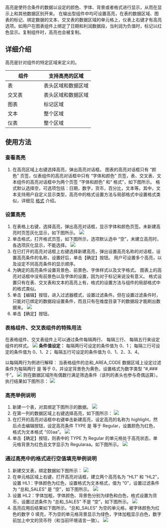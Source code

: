 高亮是使符合条件的数据以设定的颜色、字体、背景或者格式进行显示，从而在显示上和其他数据区别开来。
在输出型组件中均可设置高亮，在表的数据区域、图表的标记、绑定数据的文本、交叉表的数据区域的单元格上，仪表上右键才有高亮选项。如用户在图表组件上绑定了日期和利润数据段，当利润为负值时，标记以红色显示。复制组件时，高亮也会被复制。
## 详细介绍
高亮是针对组件的特定区域来定义的。
<style>
table th:first-of-type {
    width: 100px;
}
</style>

| 组件 | 支持高亮的区域 |
| ---- | ---- |
| 表 | 表头区域和数据区域 |
| 交叉表 | 表头区域和数据区域 |
| 图表 | 标记区域 |
| 文本 | 整个区域 |
| 仪表 | 整个区域 |

## 使用方法
### 查看高亮
1. 在高亮区域上右键选择高亮，弹出高亮对话框。
图表的高亮对话框只有 “颜色” 页签，仪表组件的高亮对话框中只有 “字体和颜色” 页签，表、交叉表、文本组件的高亮对话框中为两个页签 “字体和颜色” 和“ 格式”，如下图所示。
格式默认选择空，可选项包括：日期，数字，货币，百分比，文本等。其中，文本支持用户自定义显示类型，高亮中的格式设置方法与局部格式中设置格式类似，详细见 [格式]() 介绍。
### 设置高亮
1. 在表格上右键，选择高亮，弹出高亮对话框，显示字体和颜色页签。未新建高亮时页签灰化显示，如下图所示。
![](http://imgcache.tce.fsphere.cn/image/mc.qcloudimg.com/static/img/8983ab0b3b9de464a08d272628c75076/image.png)
2. 单击格式，打开格式页签，如下图所示，选项默认选中 “空”，未建立高亮时，各选项灰化显示，不能选择。
![](http://imgcache.tce.fsphere.cn/image/mc.qcloudimg.com/static/img/dd6a10c8c49f3bdd70c70cd9a508e90c/image.png)
3. 在已打开的高亮对话框上右键选择新建高亮，弹出设置高亮名称的对话框，设置高亮条件的名称，设置好后，单击【确定】按钮。
用户可设置多个高亮，以及设定不同高亮条件的显示顺序。
4. 为确定的高亮条件设置背景色、前景色、字体样式以及文字格式。
图表上的高亮对话框中没有前景色以及字体的设置，因为对于标记来说没有意义。
格式设置只有在表、交叉表和文本的高亮上有，格式的设置方法与组件的局部格式中的格式类似。
5. 单击【编辑】按钮，进入过滤器模式，设置过滤条件。但在设置过滤条件时，只能对已绑定的数据段设置条件，而且只有在维度目录下的数据段才能刷出数据来。
![](http://imgcache.tce.fsphere.cn/image/mc.qcloudimg.com/static/img/5f1bc9630ad40e025e28529f24a58c50/image.png)
6. 单击【确定】按钮。

### 表格组件、交叉表组件的特殊用法
在表格组件、交叉表组件上可以通过条件每隔两行、 每隔三行、 每隔五行来设定组件的样式。
![](http://imgcache.tce.fsphere.cn/image/mc.qcloudimg.com/static/img/1a1d2bd6d8fc45dfdc4dd846d5d71839/image.png)
**条件值设定：**
每隔两行可设定的条件值为 0、1；
每隔三行可设定的条件值为 0、1、2；
每隔五行可设定的条件值为 0、1、2、3、4。

以每隔两行为例进行解释：
当表格组件的总和\_AREA_CODE 数据区域上设定过滤条件为每隔两行 是 等于 0，并设定背景色为黄色，设置格式为数字类型 “#,### 千”。
![](http://imgcache.tce.fsphere.cn/image/mc.qcloudimg.com/static/img/ac606f16521c03523b5d472da1f46834/image.png)
则在数据区域所有偶数行满足筛选条件（该列的表头也参与奇偶运算）。
执行结果如下图所示：
![](http://imgcache.tce.fsphere.cn/image/mc.qcloudimg.com/static/img/fe5cff4147c4b10dc0610e34df43688e/image.png)
### 高亮举例说明
1. 新建一个表，对其绑定下图所示的数据。
![](http://imgcache.tce.fsphere.cn/image/mc.qcloudimg.com/static/img/46a1bd967e94a681f5a01d93007ef253/image.png)
2. 在第一列的数据区域上右键选择高亮，如下图所示：
![](http://imgcache.tce.fsphere.cn/image/mc.qcloudimg.com/static/img/3fa9555314c811146b2304e4c9aadd5c/image.png)
3. 在打开的高亮对话框中右键单击新建高亮，设定高亮的名称为 highlight，然后点击编辑按钮，设定高亮条件 TYPE 是 等于 Regular，设置颜色为红色，格式为文本格式 “{0}aa”。
![](http://imgcache.tce.fsphere.cn/image/mc.qcloudimg.com/static/img/8548630a877be6dc48235d6027c13d28/image.png)
4. 单击【确定】按钮，则表中的 TYPE 为 Regular 的单元格处于高亮状态，单元格背景为红色且文字显示为 Regularaa。如下图所示。
![](http://imgcache.tce.fsphere.cn/image/mc.qcloudimg.com/static/img/7107438119ea5ecd05c094d370c6f447/image.png)

### 通过高亮中的格式进行空值填充举例说明
1. 新建交叉表，绑定数据如下图所示：
![](http://imgcache.tce.fsphere.cn/image/mc.qcloudimg.com/static/img/72c4e00d4f5f34eac723b82b535fb024/image.png)
2. 在单元格区域上右键，打开高亮对话框，建立两个高亮名为 “HL1” 和 “HL2”，设置 HL1：字体颜色为红色，设置格式为文本格式，值为 “0”，设置过滤条件为 “总和_SALES” 是 “空”，如下图所示。
![](http://imgcache.tce.fsphere.cn/image/mc.qcloudimg.com/static/img/85c6f8af3bd44cfd802c2f145dccc522/image.png)
3. 设置 HL2：字体加粗，字体颜色、背景色分别为绿色和白色，格式设置为货币，设置过滤条件为 “总和_SALES” 不是 “空”，如下图所示。
![](http://imgcache.tce.fsphere.cn/image/mc.qcloudimg.com/static/img/35a2d3a0cd429e0d9117cc065bad6ab1/image.png)
4. 高亮应用后结果如下图所示。“总和_SALES” 为空的单元格，被字体颜色为红色的数字 0 填充，不为空的单元格背景显示为绿色，字体加粗显示白色，数字前加上中文的货币符（和当前环境语言一致）。
![](http://imgcache.tce.fsphere.cn/image/mc.qcloudimg.com/static/img/e9318d677fd10fb533c6612b0be71fad/image.png)

